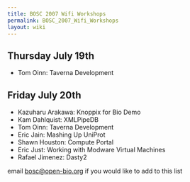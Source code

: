 ```yaml
---
title: BOSC 2007 Wifi Workshops
permalink: BOSC_2007_Wifi_Workshops
layout: wiki
---
```


## Thursday July 19th

- Tom Oinn: Taverna Development

## Friday July 20th

- Kazuharu Arakawa: Knoppix for Bio Demo
- Kam Dahlquist: XMLPipeDB
- Tom Oinn: Taverna Development
- Eric Jain: Mashing Up UniProt
- Shawn Houston: Compute Portal
- Eric Just: Working with Modware Virtual Machines
- Rafael Jimenez: Dasty2

email bosc@open-bio.org if you would like to add to this list
